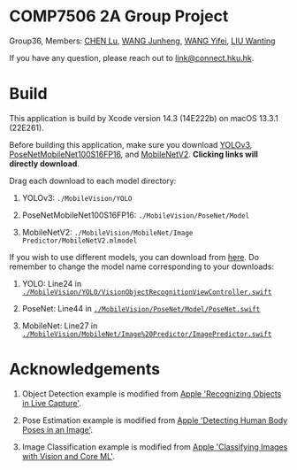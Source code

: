 #  COMP7506 2A Group Project

Group36, Members: [CHEN Lu](https://github.com/HeroLink), [WANG Junheng](https://github.com/Caffretro), [WANG Yifei](https://github.com/WaangYifei), [LIU Wanting](https://github.com/wantine)

If you have any question, please reach out to [link@connect.hku.hk](mailto:link@connect.hku.hk).

# Build

This application is build by Xcode version 14.3 (14E222b) on macOS 13.3.1 (22E261).

Before building this application, make sure you download [YOLOv3](https://ml-assets.apple.com/coreml/models/Image/ObjectDetection/YOLOv3/YOLOv3.mlmodel), [PoseNetMobileNet100S16FP16](https://ml-assets.apple.com/coreml/models/Image/PoseEstimation/PoseNet/PoseNetMobileNet100S8FP16.mlmodel), and [MobileNetV2](https://ml-assets.apple.com/coreml/models/Image/ImageClassification/MobileNetV2/MobileNetV2.mlmodel). **Clicking links will directly download**. 

Drag each download to each model directory:

1. YOLOv3: `./MobileVision/YOLO`

2. PoseNetMobileNet100S16FP16: `./MobileVision/PoseNet/Model`

3. MobileNetV2: `./MobileVision/MobileNet/Image Predictor/MobileNetV2.mlmodel`

If you wish to use different models, you can download from [here](https://developer.apple.com/machine-learning/models/). Do remember to change the model name corresponding to your downloads:

1. YOLO: Line24 in [`./MobileVision/YOLO/VisionObjectRecognitionViewController.swift`](./MobileVision/YOLO/VisionObjectRecognitionViewController.swift)

2. PoseNet: Line44 in [`./MobileVision/PoseNet/Model/PoseNet.swift`](./MobileVision/PoseNet/Model/PoseNet.swift)

3. MobileNet: Line27 in [`./MobileVision/MobileNet/Image%20Predictor/ImagePredictor.swift`](./MobileVision/MobileNet/Image%20Predictor/ImagePredictor.swift)

# Acknowledgements

1. Object Detection example is modified from [Apple 'Recognizing Objects in Live Capture'](https://developer.apple.com/documentation/vision/recognizing_objects_in_live_capture).

2. Pose Estimation example is modified from [Apple 'Detecting Human Body Poses in an Image'](https://developer.apple.com/documentation/coreml/detecting_human_body_poses_in_an_image).

3. Image Classification example is modified from [Apple 'Classifying Images with Vision and Core ML'](https://developer.apple.com/documentation/vision/classifying_images_with_vision_and_core_ml).
